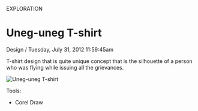 <p class="type">EXPLORATION</p>

# Uneg-uneg T-shirt

<p class="meta">Design  /  Tuesday, July 31, 2012 11:59:45am</p>

T-shirt design that is quite unique concept that is the silhouette of a person who was flying while issuing all the grievances.

![Uneg-uneg T-shirt](https://farooq-agent.web.app/assets/images/works/details/63-uneg-uneg-t-shirt/i54.png)

Tools:
- Corel Draw
